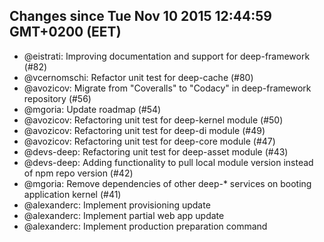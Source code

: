 ## Changes since Tue Nov 10 2015 12:44:59 GMT+0200 (EET)

 * @eistrati: Improving documentation and support for deep-framework (#82)
 * @vcernomschi: Refactor unit test for deep-cache (#80)
 * @avozicov: Migrate from "Coveralls" to "Codacy" in deep-framework repository  (#56)
 * @mgoria: Update roadmap (#54)
 * @avozicov: Refactoring unit test for deep-kernel module (#50)
 * @avozicov: Refactoring unit test for deep-di module (#49)
 * @avozicov: Refactoring unit test for deep-core module (#47)
 * @devs-deep: Refactoring unit test for deep-asset module (#43)
 * @devs-deep: Adding functionality to pull local module version instead of npm repo version (#42)
 * @mgoria: Remove dependencies of other deep-* services on booting application kernel (#41)
 * @alexanderc: Implement provisioning update
 * @alexanderc: Implement partial web app update
 * @alexanderc: Implement production preparation command
